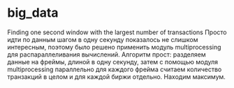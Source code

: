 # big_data
Finding one second window with the largest number of transactions
Просто идти по данным шагом в одну секунду показалось не слишком интересным, поэтому было решено применить модуль multiprocessing
для распараллеливания вычислений.
Алгоритм прост: разделяем данные на фреймы, длиной в одну секунду, затем с помощью модуля multiprocessing параллельно для каждого 
фрейма считаем количество транзакций в целом и для каждой биржи отдельно. Находим максимум.
